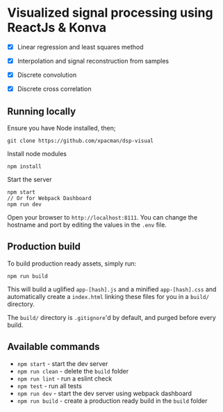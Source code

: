 # Visualized signal processing using ReactJs & Konva

- [x] Linear regression and least squares method
- [x] Interpolation and signal reconstruction from samples
- [x] Discrete convolution
- [x] Discrete cross correlation


## Running locally

Ensure you have Node installed, then;

	git clone https://github.com/xpacman/dsp-visual
	
Install node modules

	npm install
	
Start the server

	npm start
	// Or for Webpack Dashboard
	npm run dev
	
Open your browser to `http://localhost:8111`. You can change the hostname and port by editing the values in the `.env` file.

## Production build

To build production ready assets, simply run:

	npm run build
	
This will build a uglified `app-[hash].js` and a minified `app-[hash].css` and automatically create a `index.html` linking these files for you in a `build/` directory.

The `build/` directory is `.gitignore`'d by default, and purged before every build.

## Available commands

- `npm start` - start the dev server
- `npm run clean` - delete the `build` folder
- `npm run lint` - run a eslint check
- `npm test` - run all tests
- `npm run dev` - start the dev server using webpack dashboard
- `npm run build` - create a production ready build in the `build` folder